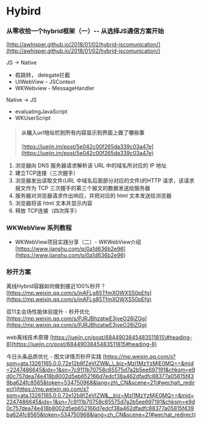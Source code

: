 # Hybird

### 从零收拾一个hybrid框架（一）-- 从选择JS通信方案开始

[http://awhisper.github.io/2018/01/02/hybrid-jscomunication/](http://awhisper.github.io/2018/01/02/hybrid-jscomunication/)

JS -&gt; Native

* 假跳转， delegate拦截
* UIWebView - JSContext
* WKWebview - MessageHandler

Native -&gt; JS

* evaluatingJavaScript
* WKUserScript

> #### 从输入url地址栏到所有内容显示到界面上做了哪些事
>
> [https://juejin.im/post/5e042c00f265da339c03a47e](https://juejin.im/post/5e042c00f265da339c03a47e)

1. 浏览器向 DNS 服务器请求解析该 URL 中的域名所对应的 IP 地址
2. 建立TCP连接（三次握手）
3. 浏览器发出读取文件\(URL 中域名后面部分对应的文件\)的HTTP 请求，该请求报文作为 TCP 三次握手的第三个报文的数据发送给服务器
4. 服务器对浏览器请求作出响应，并把对应的 html 文本发送给浏览器
5. 浏览器将该 html 文本并显示内容
6. 释放 TCP连接（四次挥手）

### WKWebView 系列教程

* WKWebView项目实践分享（二）- WKWebView介绍[https://www.jianshu.com/p/0a1d636b2e96](https://www.jianshu.com/p/0a1d636b2e96)

### 秒开方案

离线Hybrid容器如何做到接近100%秒开？ [https://mp.weixin.qq.com/s/inAFLg85TfmXOWXS50pEfg](https://mp.weixin.qq.com/s/inAFLg85TfmXOWXS50pEfg)

双11主会场性能体验提升 - 秒开优化 [https://mp.weixin.qq.com/s/PJRJBhzatwE3jyeO26iZGg](https://mp.weixin.qq.com/s/PJRJBhzatwE3jyeO26iZGg)

web离线技术原理 [https://juejin.cn/post/6844903845483511815\#heading-8](https://juejin.cn/post/6844903845483511815#heading-8)

今日头条品质优化 - 图文详情页秒开实践 [https://mp.weixin.qq.com/s?spm=ata.13261165.0.0.72e12b8fZeVtZW&\_\_biz=MzI1MzYzMjE0MQ==&mid=2247486645&idx=1&sn=7c9111b70758c65575d7a2b5ee697191&chksm=e9d0c757dea74e418b8002d5eb652166d7edcf38a462dfadfc88377a05815f439ba624fc8565&token=534750968&lang=zh\_CN&scene=21\#wechat\_redirect](https://mp.weixin.qq.com/s?spm=ata.13261165.0.0.72e12b8fZeVtZW&__biz=MzI1MzYzMjE0MQ==&mid=2247486645&idx=1&sn=7c9111b70758c65575d7a2b5ee697191&chksm=e9d0c757dea74e418b8002d5eb652166d7edcf38a462dfadfc88377a05815f439ba624fc8565&token=534750968&lang=zh_CN&scene=21#wechat_redirect)

